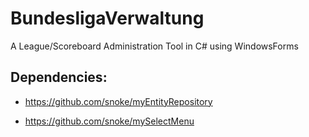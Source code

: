 # BundesligaVerwaltung

A League/Scoreboard Administration Tool in C# using WindowsForms 

## Dependencies:

* https://github.com/snoke/myEntityRepository

* https://github.com/snoke/mySelectMenu
